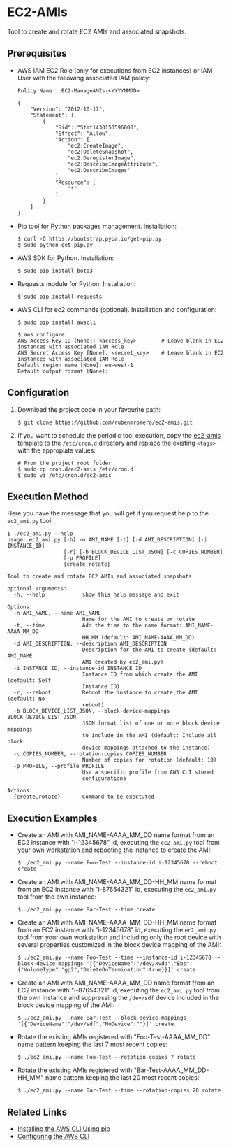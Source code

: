 # EC2-AMIs

Tool to create and rotate EC2 AMIs and associated snapshots.

## Prerequisites

* AWS IAM EC2 Role (only for executions from EC2 instances) or IAM User with the following associated IAM policy:

      Policy Name : EC2-ManageAMIs-<YYYYMMDD>

      {
          "Version": "2012-10-17",
          "Statement": [
              {
                  "Sid": "Stmt1430150596000",
                  "Effect": "Allow",
                  "Action": [
                      "ec2:CreateImage",
                      "ec2:DeleteSnapshot",
                      "ec2:DeregisterImage",
                      "ec2:DescribeImageAttribute",
                      "ec2:DescribeImages"
                  ],
                  "Resource": [
                      "*"
                  ]
              }
          ]
      }

* Pip tool for Python packages management. Installation:

      $ curl -O https://bootstrap.pypa.io/get-pip.py
      $ sudo python get-pip.py

* AWS SDK for Python. Installation:

      $ sudo pip install boto3

* Requests module for Python. Installation:

      $ sudo pip install requests

* AWS CLI for ec2 commands (optional). Installation and configuration:

      $ sudo pip install awscli

      $ aws configure
      AWS Access Key ID [None]: <access_key>		# Leave blank in EC2 instances with associated IAM Role
      AWS Secret Access Key [None]: <secret_key>	# Leave blank in EC2 instances with associated IAM Role
      Default region name [None]: eu-west-1
      Default output format [None]:

## Configuration

1. Download the project code in your favourite path:

       $ git clone https://github.com/rubenmromero/ec2-amis.git

2. If you want to schedule the periodic tool execution, copy the [ec2-amis](cron.d/ec2-amis) template to the `/etc/cron.d` directory and replace the existing `<tags>` with the appropiate values:

       # From the project root folder
       $ sudo cp cron.d/ec2-amis /etc/cron.d
       $ sudo vi /etc/cron.d/ec2-amis

## Execution Method

Here you have the message that you will get if you request help to the `ec2_ami.py` tool:

    $ ./ec2_ami.py --help
    usage: ec2_ami.py [-h] -n AMI_NAME [-t] [-d AMI_DESCRIPTION] [-i INSTANCE_ID]
                      [-r] [-b BLOCK_DEVICE_LIST_JSON] [-c COPIES_NUMBER]
                      [-p PROFILE]
                      {create,rotate}

    Tool to create and rotate EC2 AMIs and associated snapshots

    optional arguments:
      -h, --help            show this help message and exit

    Options:
      -n AMI_NAME, --name AMI_NAME
                            Name for the AMI to create or rotate
      -t, --time            Add the time to the name format: AMI_NAME-AAAA_MM_DD-
                            HH_MM (default: AMI_NAME-AAAA_MM_DD)
      -d AMI_DESCRIPTION, --description AMI_DESCRIPTION
                            Description for the AMI to create (default: AMI_NAME
                            AMI created by ec2_ami.py)
      -i INSTANCE_ID, --instance-id INSTANCE_ID
                            Instance ID from which create the AMI (default: Self
                            Instance ID)
      -r, --reboot          Reboot the instance to create the AMI (default: No
                            reboot)
      -b BLOCK_DEVICE_LIST_JSON, --block-device-mappings BLOCK_DEVICE_LIST_JSON
                            JSON format list of one or more block device mappings
                            to include in the AMI (default: Include all block
                            device mappings attached to the instance)
      -c COPIES_NUMBER, --rotation-copies COPIES_NUMBER
                            Number of copies for rotation (default: 10)
      -p PROFILE, --profile PROFILE
                            Use a specific profile from AWS CLI stored
                            configurations

    Actions:
      {create,rotate}       Command to be exectuted

## Execution Examples

* Create an AMI with AMI_NAME-AAAA_MM_DD name format from an EC2 instance with "i-12345678" id, executing the `ec2_ami.py` tool from your own workstation and rebooting the instance to create the AMI:

      $ ./ec2_ami.py --name Foo-Test --instance-id i-12345678 --reboot create

* Create an AMI with AMI_NAME-AAAA_MM_DD-HH_MM name format from an EC2 instance with "i-87654321" id, executing the `ec2_ami.py` tool from the own instance:

      $ ./ec2_ami.py --name Bar-Test --time create

* Create an AMI with AMI_NAME-AAAA_MM_DD-HH_MM name format from an EC2 instance with "i-12345678" id, executing the `ec2_ami.py` tool from your own workstation and including only the root device with several properties customized in the block device mapping of the AMI:

      $ ./ec2_ami.py --name Foo-Test --time --instance-id i-12345678 --block-device-mappings '[{"DeviceName":"/dev/xvda","Ebs":{"VolumeType":"gp2","DeleteOnTermination":true}}]' create

* Create an AMI with AMI_NAME-AAAA_MM_DD name format from an EC2 instance with "i-87654321" id, executing the `ec2_ami.py` tool from the own instance and suppressing the `/dev/sdf` device included in the block device mapping of the AMI:

      $ ./ec2_ami.py --name Bar-Test --block-device-mappings '[{"DeviceName":"/dev/sdf","NoDevice":""}]' create

* Rotate the existing AMIs registered with "Foo-Test-AAAA_MM_DD" name pattern keeping the last 7 most recent copies:

      $ ./ec2_ami.py --name Foo-Test --rotation-copies 7 rotate

* Rotate the existing AMIs registered with "Bar-Test-AAAA_MM_DD-HH_MM" name pattern keeping the last 20 most recent copies:

      $ ./ec2_ami.py --name Bar-Test --time --rotation-copies 20 rotate

## Related Links

* [Installing the AWS CLI Using pip](https://docs.aws.amazon.com/cli/latest/userguide/cli-chap-install.html#install-tool-pip)
* [Configuring the AWS CLI](https://docs.aws.amazon.com/cli/latest/userguide/cli-chap-configure.html)
